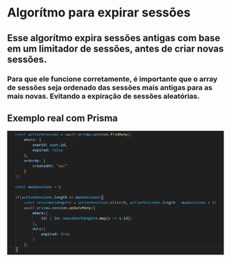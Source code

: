 # Algorítmo para expirar sessões

## Esse algorítmo expira sessões antigas com base em um limitador de sessões, antes de criar novas sessões.

### Para que ele funcione corretamente, é importante que o array de sessões seja ordenado das sessões mais antigas para as mais novas. Evitando a expiração de sessões aleatórias.

## Exemplo real com Prisma
![Exemplo real com Prisma](prisma.PNG "Exemplo real com Prisma")
